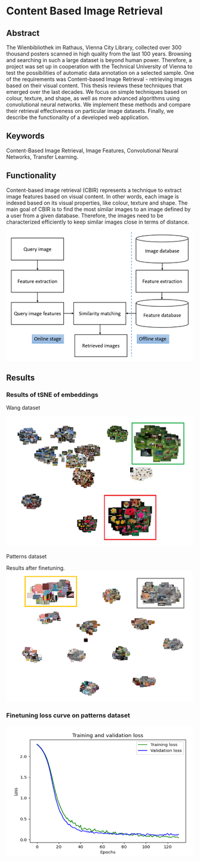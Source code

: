 # Content Based Image Retrieval

## Abstract
The Wienbibliothek im Rathaus, Vienna City Library, collected over
300 thousand posters scanned in high quality from the last 100 years. Browsing
and searching in such a large dataset is beyond human power. Therefore,
a project was set up in cooperation with the Technical University of Vienna to
test the possibilities of automatic data annotation on a selected sample. One of
the requirements was Content-based Image Retrieval - retrieving images based
on their visual content. This thesis reviews these techniques that emerged over
the last decades. We focus on simple techniques based on colour, texture, and
shape, as well as more advanced algorithms using convolutional neural networks.
We implement these methods and compare their retrieval effectiveness on particular
image datasets. Finally, we describe the functionality of a developed web
application.

## Keywords
Content-Based Image Retrieval, Image Features, Convolutional Neural
Networks, Transfer Learning.

## Functionality

Content-based image retrieval (CBIR) represents a technique to extract image
features based on visual content. In other words, each image is indexed based on
its visual properties, like colour, texture and shape. The main goal of CBIR is to
find the most similar images to an image defined by a user from a given database.
Therefore, the images need to be characterized efficiently to keep similar images
close in terms of distance.

<img src="https://github.com/adagymnast/ContentBasedImageRetrieval/blob/master/Images/CBIR%20system.PNG" width="500" height="350">

## Results

### Results of tSNE of embeddings

Wang dataset

<img src="https://github.com/adagymnast/ContentBasedImageRetrieval/blob/master/Images/tsne_wang.PNG" width="500" height="350">

Patterns dataset

Results after finetuning.
<img src="https://github.com/adagymnast/ContentBasedImageRetrieval/blob/master/Images/tsne_patterns.PNG" width="500" height="350">

### Finetuning loss curve on patterns dataset
<img src="https://github.com/adagymnast/ContentBasedImageRetrieval/blob/master/Images/loss_patterns.PNG" width="500" height="350">
